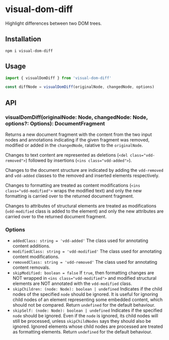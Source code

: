 # visual-dom-diff

Highlight differences between two DOM trees.

## Installation

```
npm i visual-dom-diff
```

## Usage

```javascript
import { visualDomDiff } from 'visual-dom-diff'

const diffNode = visualDomDiff(originalNode, changedNode, options)
```

## API

### visualDomDiff(originalNode: Node, changedNode: Node, options?: Options): DocumentFragment

Returns a new document fragment with the content from the two input nodes and annotations indicating if the given fragment was removed, modified or added in the `changedNode`, ralative to the `originalNode`.

Changes to text content are represented as deletions (`<del class="vdd-removed">`) followed by insertions (`<ins class="vdd-added">`).

Changes to the document structure are indicated by adding the `vdd-removed` and `vdd-added` classes to the removed and inserted elements respectively.

Changes to formatting are treated as content modifications (`<ins class="vdd-modified">` wraps the modified text) and only the new formatting is carried over to the returned document fragment.

Changes to attributes of structural elements are treated as modifications (`vdd-modified` class is added to the element) and only the new attributes are carried over to the returned document fragment.

### Options

- `addedClass: string = 'vdd-added'` The class used for annotating content additions.
- `modifiedClass: string = 'vdd-modified'` The class used for annotating content modifications.
- `removedClass: string = 'vdd-removed'` The class used for annotating content removals.
- `skipModified: boolean = false` If `true`, then formatting changes are NOT wrapped in `<ins class="vdd-modified">` and modified structural elements are NOT annotated with the `vdd-modified` class.
- `skipChildren: (node: Node): boolean | undefined` Indicates if the child nodes of the specified `node` should be ignored. It is useful for ignoring child nodes of an element representing some embedded content, which should not be compared. Return `undefined` for the default behaviour.
- `skipSelf: (node: Node): boolean | undefined` Indicates if the specified `node` should be ignored. Even if the `node` is ignored, its child nodes will still be processed, unless `skipChildNodes` says they should also be ignored. Ignored elements whose child nodes are processed are treated as formatting elements. Return `undefined` for the default behaviour.
